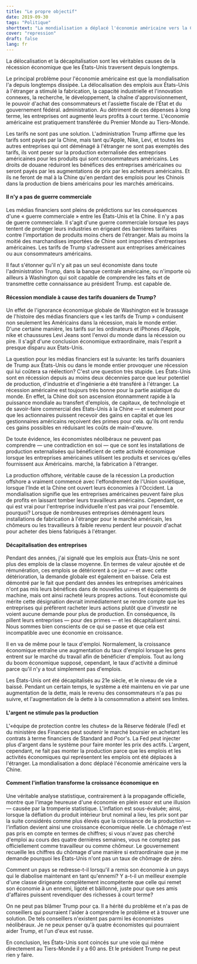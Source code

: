 ```yaml
---
title: "Le propre objectif"
date: 2019-09-30
tags: "Politique"
shorttext: "La mondialisation a déplacé l'économie américaine vers la Chine."
cover: "repression"
draft: false
lang: fr
---
```


La délocalisation et la décapitalisation sont les véritables causes de la récession économique que les États-Unis traversent depuis longtemps.

Le principal problème pour l'économie américaine est que la mondialisation l'a depuis longtemps dissipée. La délocalisation des emplois aux États-Unis à l'étranger a stimulé la fabrication, la capacité industrielle et l'innovation connexes, la recherche, le développement, la chaîne d'approvisionnement, le pouvoir d'achat des consommateurs et l'assiette fiscale de l'État et du gouvernement fédéral. administration. Au détriment de ces dépenses à long terme, les entreprises ont augmenté leurs profits à court terme. L'économie américaine est pratiquement transférée du Premier Monde au Tiers-Monde.

Les tarifs ne sont pas une solution. L'administration Trump affirme que les tarifs sont payés par la Chine, mais tant qu'Apple, Nike, Levi, et toutes les autres entreprises qui ont déménagé à l'étranger ne sont pas exemptés des tarifs, ils vont peser sur la production externalisée des entreprises américaines pour les produits qui sont consommateurs américains. Les droits de douane réduiront les bénéfices des entreprises américaines ou seront payés par les augmentations de prix par les acheteurs américains. Et ils ne feront de mal à la Chine qu'en perdant des emplois pour les Chinois dans la production de biens américains pour les marchés américains.

#### Il n'y a pas de guerre commerciale

Les médias financiers sont pleins de prédictions sur les conséquences d'une « guerre commerciale » entre les États-Unis et la Chine. Il n'y a pas de guerre commerciale. Il s'agit d'une guerre commerciale lorsque les pays tentent de protéger leurs industries en érigeant des barrières tarifaires contre l'importation de produits moins chers de l'étranger. Mais au moins la moitié des marchandises importées de Chine sont importées d'entreprises américaines. Les tarifs de Trump s'adressent aux entreprises américaines ou aux consommateurs américains.

Il faut s'étonner qu'il n'y ait pas un seul économiste dans toute l'administration Trump, dans la banque centrale américaine, ou n'importe où ailleurs à Washington qui soit capable de comprendre les faits et de transmettre cette connaissance au président Trump. est capable de.

#### Récession mondiale à cause des tarifs douaniers de Trump?

Un effet de l'ignorance économique globale de Washington est le brassage de l'histoire des médias financiers que « les tarifs de Trump » conduisent non seulement les Américains dans la récession, mais le monde entier. D'une certaine manière, les tarifs sur les ordinateurs et iPhones d'Apple, nike et chaussures Levi Jeans sont l'envoi du monde dans la récession ou pire. Il s'agit d'une conclusion économique extraordinaire, mais l'esprit a presque disparu aux États-Unis.

La question pour les médias financiers est la suivante: les tarifs douaniers de Trump aux États-Unis ou dans le monde entier provoquer une récession qui lui coûtera sa réélection? C'est une question très stupide. Les États-Unis sont en récession depuis au moins deux décennies parce que leur potentiel de production, d'industrie et d'ingénierie a été transféré à l'étranger. La récession américaine est toujours très bonne pour la partie asiatique du monde. En effet, la Chine doit son ascension étonnamment rapide à la puissance mondiale au transfert d'emplois, de capitaux, de technologie et de savoir-faire commercial des États-Unis à la Chine — et seulement pour que les actionnaires puissent recevoir des gains en capital et que les gestionnaires américains reçoivent des primes pour cela. qu'ils ont rendu ces gains possibles en réduisant les coûts de main-d'œuvre.

De toute évidence, les économistes néolibéraux ne peuvent pas comprendre — une contradiction en soi — que ce sont les installations de production externalisées qui bénéficient de cette activité économique lorsque les entreprises américaines utilisent les produits et services qu'elles fournissent aux Américains. marché, la fabrication à l'étranger.

La production offshore, véritable cause de la récession
La production offshore a vraiment commencé avec l'effondrement de l'Union soviétique, lorsque l'Inde et la Chine ont ouvert leurs économies à l'Occident. La mondialisation signifie que les entreprises américaines peuvent faire plus de profits en laissant tomber leurs travailleurs américains. Cependant, ce qui est vrai pour l'entreprise individuelle n'est pas vrai pour l'ensemble. pourquoi? Lorsque de nombreuses entreprises déménagent leurs installations de fabrication à l'étranger pour le marché américain, les chômeurs ou les travailleurs à faible revenu perdent leur pouvoir d'achat pour acheter des biens fabriqués à l'étranger.

#### Décapitalisation des entreprises

Pendant des années, j'ai signalé que les emplois aux États-Unis ne sont plus des emplois de la classe moyenne. En termes de valeur ajoutée et de rémunération, ces emplois se détériorent à ce jour — et avec cette détérioration, la demande globale est également en baisse. Cela est démontré par le fait que pendant des années les entreprises américaines n'ont pas mis leurs bénéfices dans de nouvelles usines et équipements de machine, mais ont ainsi racheté leurs propres actions. Tout économiste qui mérite cette désignation devrait immédiatement se rendre compte que les entreprises qui préfèrent racheter leurs actions plutôt que d'investir ne voient aucune demande pour plus de production. En conséquence, ils pillent leurs entreprises — pour des primes — et les décapitalisent ainsi. Nous sommes bien conscients de ce qui se passe et que cela est incompatible avec une économie en croissance.

Il en va de même pour le taux d'emploi. Normalement, la croissance économique entraîne une augmentation du taux d'emploi lorsque les gens entrent sur le marché du travail afin de bénéficier d'emplois. Tout au long du boom économique supposé, cependant, le taux d'activité a diminué parce qu'il n'y a tout simplement pas d'emplois.

Les États-Unis ont été décapitalisés au 21e siècle, et le niveau de vie a baissé. Pendant un certain temps, le système a été maintenu en vie par une augmentation de la dette, mais le revenu des consommateurs n'a pas pu suivre, et l'augmentation de la dette à la consommation a atteint ses limites.

#### L'argent ne stimule pas la production

L'«équipe de protection contre les chutes» de la Réserve fédérale (Fed) et du ministère des Finances peut soutenir le marché boursier en achetant les contrats à terme financiers de Standard and Poor's. La Fed peut injecter plus d'argent dans le système pour faire monter les prix des actifs. L'argent, cependant, ne fait pas monter la production parce que les emplois et les activités économiques qui représentent les emplois ont été déplacés à l'étranger. La mondialisation a donc déplacé l'économie américaine vers la Chine.

#### Comment l'inflation transforme la croissance économique en

Une véritable analyse statistique, contrairement à la propagande officielle, montre que l'image heureuse d'une économie en plein essor est une illusion — causée par la tromperie statistique. L'inflation est sous-évaluée; ainsi, lorsque la déflation du produit intérieur brut nominal a lieu, les prix sont par la suite considérés comme plus élevés que la croissance de la production — l'inflation devient ainsi une croissance économique réelle. Le chômage n'est pas pris en compte en termes de chiffres; si vous n'avez pas cherché d'emploi au cours des quatre dernières semaines, vous ne comptez pas officiellement comme travailleur ou comme chômeur. Le gouvernement recueille les chiffres du chômage d'une manière si extraordinaire que je me demande pourquoi les États-Unis n'ont pas un taux de chômage de zéro.

Comment un pays se redresse-t-il lorsqu'il a remis son économie à un pays qui le diabolise maintenant en tant qu'ennemi? Y a-t-il un meilleur exemple d'une classe dirigeante complètement incompétente que celle qui remet son économie à un ennemi, ligoté et bâillonné, juste pour que ses amis d'affaires puissent revendiquer des richesses à court terme?

On ne peut pas blâmer Trump pour ça. Il a hérité du problème et n'a pas de conseillers qui pourraient l'aider à comprendre le problème et à trouver une solution. De tels conseillers n'existent pas parmi les économistes néolibéraux. Je ne peux penser qu'à quatre économistes qui pourraient aider Trump, et l'un d'eux est russe.

En conclusion, les États-Unis sont coincés sur une voie qui mène directement au Tiers-Monde il y a 60 ans. Et le président Trump ne peut rien y faire.
